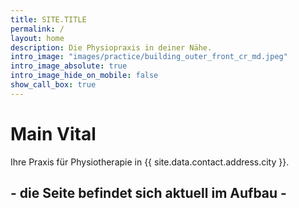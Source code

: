 ```yaml
---
title: SITE.TITLE
permalink: /
layout: home
description: Die Physiopraxis in deiner Nähe.
intro_image: "images/practice/building_outer_front_cr_md.jpeg"
intro_image_absolute: true
intro_image_hide_on_mobile: false
show_call_box: true
---
```


# Main Vital

Ihre Praxis für Physiotherapie in {{ site.data.contact.address.city }}.

<h2 class="text-center w-100">
- die Seite befindet sich aktuell im Aufbau -
</h2>
